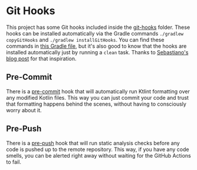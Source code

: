 # Git Hooks

This project has some Git hooks included inside the [git-hooks](/hooks) folder. These hooks can be installed automatically via the Gradle commands `./gradlew copyGitHooks` and `./gradlew installGitHooks`. You can find these commands in [this Gradle file](/buildscripts/githooks.gradle), but it's also good to know that the hooks are installed automatically just by running a `clean` task. Thanks to [Sebastiano's blog post](https://blog.sebastiano.dev/ooga-chaka-git-hooks-to-enforce-code-quality/) for that inspiration.

## Pre-Commit

There is a [pre-commit](/git-hooks/pre-commit.sh) hook that will automatically run Ktlint formatting over any modified Kotlin files. This way you can just commit your code and trust that formatting happens behind the scenes, without having to consciously worry about it.

## Pre-Push

There is a [pre-push](/git-hooks/pre-push.sh) hook that will run static analysis checks before any code is pushed up to the remote repository. This way, if you have any code smells, you can be alerted right away without waiting for the GitHub Actions to fail. 